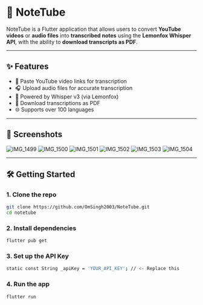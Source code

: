 # 📒 NoteTube

NoteTube is a Flutter application that allows users to convert **YouTube videos** or **audio files** into **transcribed notes** using the **Lemonfox Whisper API**, with the ability to **download transcripts as PDF**.

---

## ✨ Features

- 🎥 Paste YouTube video links for transcription
- 🎧 Upload audio files for accurate transcription
- 🤖 Powered by Whisper v3 (via Lemonfox)
- 📄 Download transcriptions as PDF
- 🌐 Supports over 100 languages

---

## 📸 Screenshots
![IMG_1499](https://github.com/user-attachments/assets/bbeb9e71-805e-4cf9-b00f-ab2980465aaf)
![IMG_1500](https://github.com/user-attachments/assets/d0595bac-8af7-45ca-a5ad-d683742883a1)
![IMG_1501](https://github.com/user-attachments/assets/3359c744-243c-4fed-96df-8b6280e9275e)
![IMG_1502](https://github.com/user-attachments/assets/623157a4-4a1c-4a77-94dc-5c103ce529e7)
![IMG_1503](https://github.com/user-attachments/assets/b8d43f85-bf13-4ce6-b774-924422d75cb4)
![IMG_1504](https://github.com/user-attachments/assets/594fd741-60a6-4a7e-82f4-653405d7b7ce)

---

## 🛠️ Getting Started

### 1. Clone the repo

```bash
git clone https://github.com/OmSingh2003/NoteTube.git
cd notetube
```
### 2. Install dependencies

```bash
flutter pub get
```
### 3. Set up the API Key

```bash
static const String _apiKey = 'YOUR_API_KEY'; // <- Replace this
```

### 4. Run the app

```bash
flutter run
```
